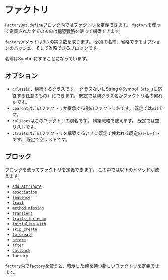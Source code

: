 # ファクトリ

`FactoryBot.define`ブロック内ではファクトリを定義できます。
`factory`を使って定義された全てのものは[構築戦略](build-strategies.html)を使って構築できます。

`factory`メソッドは3つの実引数を取ります。
必須の名前、省略できるオプションのハッシュ、そして省略できるブロックです。

名前はSymbolにすることになっています。

## オプション

- `:class`は、構築するクラスです。
  クラスないしStringやSymbol（`#to_s`に応答する任意のもの）にできます。
  既定では親クラス名かファクトリ名の何れかです。
- `:parent`はこのファクトリが継承する別のファクトリ名です。
  既定では`nil`です。
- `:aliases`はこのファクトリの別名です。
  構築戦略で使えます。
  既定では空リストです。
- `:traits`はこのファクトリを構築するときに既定で使われる既定のトレイトです。
  既定で空リストです。

## ブロック

ブロックを使ってファクトリを定義できます。
この中では以下のメソッドが使えます。

- [`add_attribute`](add_attribute.md)
- [`association`](association.md)
- [`sequence`](sequence.md)
- [`trait`](trait.md)
- [`method_missing`](method_missing.md)
- [`transient`](transient.md)
- [`traits_for_enum`](traits_for_enum.md)
- [`initialize_with`](build-and-create.md#initialize_with)
- [`skip_create`](build-and-create.md)
- [`to_create`](build-and-create.md#to_create)
- [`before`](hooks.md#after-and-before-methods)
- [`after`](hooks.md#after-and-before-methods)
- [`callback`](hooks.md#callback)
- `factory`

`factory`内で`factory`を使うと、暗示した親を持つ新しいファクトリを定義できます。
